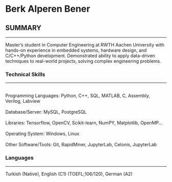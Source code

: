 # Berk Alperen Bener

## SUMMARY
------------
Master’s student in Computer Engineering at RWTH Aachen University with hands-on experience in embedded
systems, hardware design, and C/C++/Python development. Demonstrated ability to apply data-driven
techniques to real-world projects, solving complex engineering problems.


### Technical Skills
-------
<p>
<br> Programming Languages: Python, C++, SQL, MATLAB, C, Assembly, Verilog, Labview<br />   
<br> Database/Server: MySQL, PostgreSQL<br />   
<br> Libraries: Tensorflow, OpenCV, Scikit-learn, NumPY, Matplotlib, OpenMP...<br />   
<br> Operating System: Windows, Linux<br />   
<br> Other Software/Tools: Git, RapidMiner, JupyterLab, Celonis, JupyterLab<br />   
</p>

### Languages
-------
Turkish (Native), English (C1) (TOEFL;106/120), German (A2)
